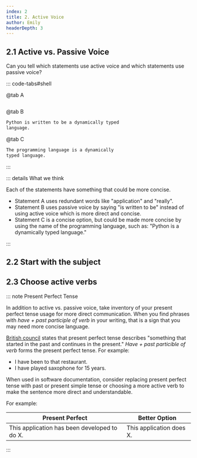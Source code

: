 ```yaml
---
index: 2
title: 2. Active Voice
author: Emily
headerDepth: 3
---
```


## 2.1 Active vs. Passive Voice

Can you tell which statements use active voice and which statements use passive voice?

::: code-tabs#shell

@tab A

```sh

```
@tab B
```sh
Python is written to be a dynamically typed 
language.
```
@tab C
```sh
The programming language is a dynamically 
typed language.
```
:::

<!-- ::: -->

::: details What we think

Each of the statements have something that could be more concise. 
- Statement A uses redundant words like "application" and "really". 
- Statement B uses passive voice by saying "is written to be" instead of using active voice which is more direct and concise.
- Statement C is a concise option, but could be made more concise by using the name of the programming language, such as: "Python is a dynamically typed language."

:::

## 2.2 Start with the subject

## 2.3 Choose active verbs

::: note Present Perfect Tense

In addition to active vs. passive voice, take inventory of your present perfect tense usage for more direct communication. When you find phrases with _have + past participle of verb_ in your writing, that is a sign that you may need more concise language.

[British council](https://learnenglish.britishcouncil.org/grammar/english-grammar-reference/present-perfect) states that present perfect tense describes "something that started in the past and continues in the present." _Have + past particible of verb_ forms the present perfect tense. For example: 
- I have been to that restaurant.
- I have played saxophone for 15 years.

When used in software documentation, consider replacing present perfect tense with past or present simple tense or choosing a more active verb to make the sentence more direct and understandable.

For example:

| Present Perfect | Better Option |
| ---- | ---- |
| This application has been developed to do X.  | This application does X. |

:::
